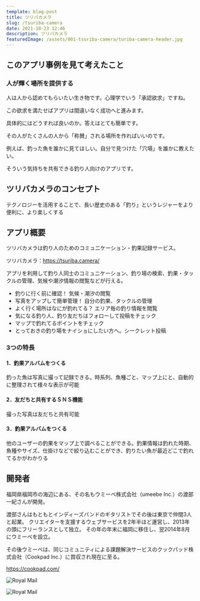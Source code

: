 ```yaml
---
template: blog-post
title: ツリバカメラ
slug: /tsuriba-camera
date: 2021-10-23 12:46
description: ツリバカメラ
featuredImage: /assets/001-tsuriba-camera/turiba-camera-header.jpg
---
```


## このアプリ事例を見て考えたこと

### 人が輝く場所を提供する

人は人から認めてもらいたい生き物です。心理学でいう「承認欲求」ですね。

この欲求を満たせばアプリは間違いなく成功へと進みます。

具体的にはどうすれば良いのか。答えはとても簡単です。

その人がたくさんの人から「称賛」される場所を作ればいいのです。

例えば、釣った魚を誰かに見てほしい。自分で見つけた「穴場」を誰かに教えたい。

そういう気持ちを共有できる釣り人向けのアプリです。

## ツリバカメラのコンセプト

テクノロジーを活用することで、長い歴史のある「釣り」というレジャーをより便利に、より楽しくする

## アプリ概要

ツリバカメラは釣り人のためのコミュニケーション・釣果記録サービス。

ツリバカメラ：https://tsuriba.camera/  

アプリを利用して釣り人同士のコミュニケーション、釣り場の検索、釣果・タックルの管理、気候や潮汐情報の閲覧などが行える。

- 釣りに行く前に確認！ 気候・潮汐の閲覧
- 写真をアップして簡単管理！ 自分の釣果、タックルの管理
- よく行く場所はなにが釣れてる？ エリア毎の釣り情報を閲覧
- 気になる釣り人、釣り友だちはフォローして投稿をチェック
- マップで釣れてるポイントをチェック
- とっておきの釣り場をナイショにしたい方へ。シークレット投稿

### 3つの特長

#### 1．釣果アルバムをつくる

釣った魚は写真に撮って記録できる。時系列、魚種ごと、マップ上にと、自動的に整理されて様々な表示が可能

#### 2．友だちと共有するＳＮＳ機能

撮った写真は友だちと共有可能

#### 3．釣果アルバムをつくる

他のユーザーの釣果をマップ上で調べることができる。釣果情報は釣れた時期、魚種やサイズ、仕掛けなどで絞り込むことができ、釣りたい魚が最近どこで釣れてるかがわかりる

## 開発者

福岡県福岡市の海辺にある、その名もウミーベ株式会社（umeebe Inc.）の渡部一紀さんが開発。

渡部さんはもともとインディーズバンドのギタリストでその後は東京で仲間3人と起業。
クリエイターを支援するウェブサービスを2年半ほど運営し、2013年の頭にフリーランスとして独立。
その年の年末に福岡に移住し、翌2014年8月にウミーベを設立。

その後ウミーベは、同じコミュニティによる課題解決サービスのクックパッド株式会社（Cookpad Inc.）に買収され現在に至る。

https://cookpad.com/

![Royal Mail](./assets/001-tsuriba-camera/screencapture-tsuriba-camera-01.png "Royal Mail from Unsplash")

![Royal Mail](./assets/001-tsuriba-camera/screencapture-tsuriba-camera-02.png "Royal Mail from Unsplash")
